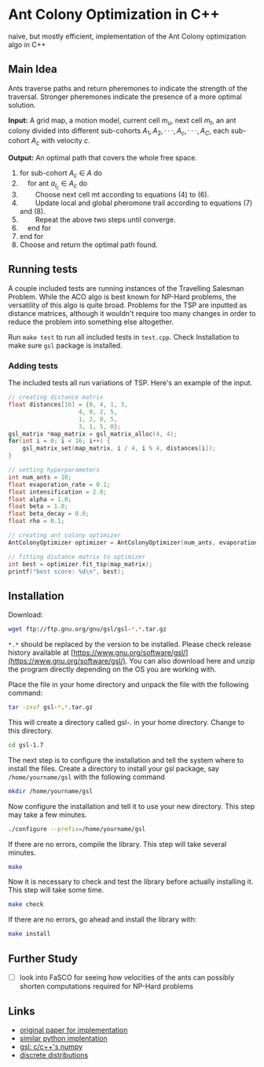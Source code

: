 # Ant Colony Optimization in C++

naive, but mostly efficient, implementation of the Ant Colony optimization algo in C++

## Main Idea

Ants traverse paths and return pheremones to indicate the strength of the traversal. Stronger pheremones indicate the presence of a more optimal solution.

**Input:** A grid map, a motion model, current cell $m_u$, next cell $m_t$, an ant colony divided into different sub-cohorts ${A_1,A_2,··· ,A_c,··· ,A_C}$, each sub-cohort $A_c$ with velocity $c$.

**Output:** An optimal path that covers the whole free space.

1. for sub-cohort $A_c$ ∈ $A$ do
2. &nbsp;&nbsp;&nbsp;&nbsp;for ant $a_{l_c}$ ∈ $A_c$ do
3. &nbsp;&nbsp;&nbsp;&nbsp;&nbsp;&nbsp;&nbsp;&nbsp;Choose next cell mt according to equations (4) to
(6).
4. &nbsp;&nbsp;&nbsp;&nbsp;&nbsp;&nbsp;&nbsp;&nbsp;Update local and global pheromone trail according
to equations (7) and (8).
5. &nbsp;&nbsp;&nbsp;&nbsp;&nbsp;&nbsp;&nbsp;&nbsp;Repeat the above two steps until converge.
6. &nbsp;&nbsp;&nbsp;&nbsp;end for
7. end for
8. Choose and return the optimal path found.

## Running tests

A couple included tests are running instances of the Travelling Salesman Problem. While the ACO algo is best known for NP-Hard problems, the versatility of this algo is quite broad. Problems for the TSP are inputted as distance matrices, although it wouldn't require too many changes in order to reduce the problem into something else altogether.

Run `make test` to run all included tests in `test.cpp`. Check Installation to make sure `gsl` package is installed.

### Adding tests

The included tests all run variations of TSP. Here's an example of the input.

```cpp
// creating distance matrix
float distances[16] = {0, 4, 1, 3, 
                    4, 0, 2, 5,
                    1, 2, 0, 5, 
                    3, 1, 5, 0};
gsl_matrix *map_matrix = gsl_matrix_alloc(4, 4);
for(int i = 0; i < 16; i++) {
    gsl_matrix_set(map_matrix, i / 4, i % 4, distances[i]);
}

// setting hyperparameters
int num_ants = 10;
float evaporation_rate = 0.1;
float intensification = 2.0;
float alpha = 1.0;
float beta = 1.0;
float beta_decay = 0.0;
float rho = 0.1;

// creating ant colony optimizer
AntColonyOptimizer optimizer = AntColonyOptimizer(num_ants, evaporation_rate, intensification, alpha, beta, beta_decay, rho);

// fitting distance matrix to optimizer
int best = optimizer.fit_tsp(map_matrix);
printf("best score: %d\n", best);
```

## Installation

Download:

```sh
wget ftp://ftp.gnu.org/gnu/gsl/gsl-*.*.tar.gz
```

`*.*` should be replaced by the version to be installed. Please check release history available at [https://www.gnu.org/software/gsl/](https://www.gnu.org/software/gsl/). You can also download here and unzip the program directly depending on the OS you are working with.

Place the file in your home directory and unpack the file with the following command:

```sh
tar -zxvf gsl-*.*.tar.gz
```
This will create a directory called gsl-*.* in your home directory. Change to this directory.

```sh
cd gsl-1.7
```

The next step is to configure the installation and tell the system where to install the files. Create a directory to install your gsl package, say `/home/yourname/gsl` with the following command

```sh
mkdir /home/yourname/gsl
```

Now configure the installation and tell it to use your new directory. This step may take a few minutes.

```sh
./configure --prefix=/home/yourname/gsl
```
If there are no errors, compile the library. This step will take several minutes.

```sh
make
```

Now it is necessary to check and test the library before actually installing it. This step will take some time.

```sh
make check
```

If there are no errors, go ahead and install the library with:

```sh
make install
```

## Further Study

- [ ] look into FaSCO for seeing how velocities of the ants can possibly shorten computations required for NP-Hard problems

## Links

- [original paper for implementation](https://arxiv.org/pdf/2205.15691.pdf)
- [similar python implentation](https://github.com/johnberroa/Ant-Colony-Optimization/blob/master/AntColonyOptimizer.py)
- [gsl: c/c++'s numpy](https://www.gnu.org/software/gsl/doc/html/vectors.html)
- [discrete distributions](http://candcplusplus.com/c11-discrete-distribution-random-number-generator)
